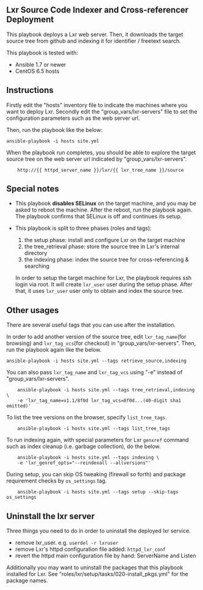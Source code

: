 ## Lxr Source Code Indexer and Cross-referencer Deployment

This playbook deploys a Lxr web server. Then, it downloads the target source tree from github and indexing it for identifier / freetext search.

This playbook is tested with:

- Ansible 1.7 or newer
- CentOS 6.5 hosts


## Instructions

Firstly edit the "hosts" inventory file to indicate the machines where you want to deploy Lxr.  Secondly edit the "group_vars/lxr-servers" file to set the configuration parameters such as the web server url.

Then, run the playbook like the below:

	ansible-playbook -i hosts site.yml

When the playbook run completes, you should be able to explore the target source tree on the web server url indicated by "group_vars/lxr-servers".

        http://{{ httpd_server_name }}/lxr/{{ lxr_tree_name }}/source


## Special notes

 - This playbook **disables SELinux** on the target machine, and you may be asked to reboot the machine.  After the reboot, run the playbook again.  The playbook confirms that SELinux is off and continues its setup.

 - This playbook is split to three phases (roles and tags):

   1. the setup phase: install and configure Lxr on the target machine
   2. the tree_retrieval phase: store the source tree in Lxr's internal directory
   3. the indexing phase: index the source tree for cross-referencing & searching

   In order to setup the target machine for Lxr, the playbook requires ssh login via root.  It will create `lxr_user` user during the setup phase.  After that, it uses `lxr_user` user only to obtain and index the source tree.


## Other usages

There are several useful tags that you can use after the installation.

In order to add another version of the source tree, edit `lxr_tag_name`(for browsing) and `lxr_tag_vcs`(for checkout) in "group_vars/lxr-servers".  Then, run the playbook again like the below.

	ansible-playbook -i hosts site.yml --tags retrieve_source,indexing

You can also pass `lxr_tag_name` and `lxr_tag_vcs` using "-e" instead of "group_vars/lxr-servers".

        ansible-playbook -i hosts site.yml --tags tree_retrieval,indexing \
        -e 'lxr_tag_name=v1.1/8f0d lxr_tag_vcs=8f0d...(40-digit sha1 omitted)'

To list the tree versions on the browser, specify `list_tree_tags`.

        ansible-playbook -i hosts site.yml --tags list_tree_tags

To run indexing again, with special parameters for Lxr `genxref` command such as index cleanup (i.e. garbage collection), do the below.

        ansible-playbook -i hosts site.yml --tags indexing \
        -e 'lxr_genref_opts="--reindexall --allversions"'

During setup, you can skip OS tweaking (firewall so forth) and package requirement checks by `os_settings` tag.

        ansible-playbook -i hosts site.yml --tags setup --skip-tags os_settings


## Uninstall the lxr server

Three things you need to do in order to uninstall the deployed lxr service.

 - remove lxr_user.  e.g. `userdel -r lxruser`
 - remove Lxr's httpd configuration file added: `httpd_lxr_conf`
 - revert the httpd main configuration file by hand: ServerName and Listen

Additionally you may want to uninstall the packages that this playbook installed for Lxr.  See "roles/lxr/setup/tasks/020-install_pkgs.yml" for the package names.

